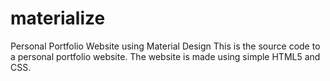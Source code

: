 # materialize
Personal Portfolio Website using Material Design
This is the source code to a personal portfolio website.
The website is made using simple HTML5 and CSS.
